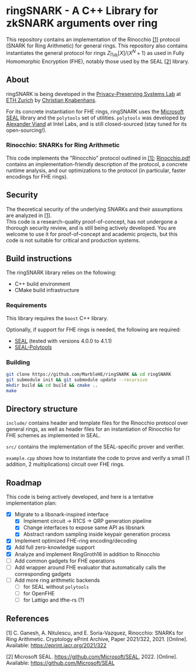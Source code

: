 # ringSNARK - A C++ Library for zkSNARK arguments over ring
This repository contains an implementation of the Rinocchio [[1]](#1) protocol (SNARK for Ring Arithmetic) for general rings. 
This repository also contains instantiates the general protocol for rings $Z_{\prod_i q_i}[X]/\langle X^N+1\rangle$ as used in Fully Homomorphic Encryption (FHE), notably those used by the SEAL [[2]](#2) library. 


## About
ringSNARK is being developed in the [Privacy-Preserving Systems Lab](https://pps-lab.com) at [ETH Zurich](https://ethz.ch/en.html) by [Christian Knabenhans](https://cknabs.github.io). 

For its concrete instantiation for FHE rings, ringSNARK uses the [Microsoft SEAL](https://github.com/microsoft/SEAL) library and the `polytools` set of utilities. `polytools` was developed by [Alexander Viand](https://pps-lab.com/people/alexanderviand/) at Intel Labs, and is still closed-sourced (stay tuned for its open-sourcing!). 

### Rinocchio: SNARKs for Ring Arithmetic
This code implements the "Rinocchio" protocol outlined in [[1]](#1); [Rinocchio.pdf](/blob/master/Rinocchio.pdf) contains an implementation-friendly description of the protocol, a concrete runtime analysis, and our optimizations to the protocol (in particular, faster encodings for FHE rings). 

## Security

The theoretical security of the underlying SNARKs and their assumptions are analyzed in [[1]](#1).  
This code is a research-quality proof-of-concept, has not undergone a thorough security review, and is still being actively developed. 
You are welcome to use it for proof-of-concept and academic projects, but this code is not suitable for critical and production systems. 

## Build instructions

The ringSNARK library relies on the following:
- C++ build environment
- CMake build infrastructure

### Requirements
This library requires the `boost` C++ library. 

Optionally, if support for FHE rings is needed, the following are required: 
- [SEAL](https://github.com/microsoft/SEAL) (tested with versions 4.0.0 to 4.1.1)
- [SEAL-Polytools](https://MarbleHE/SEAL-Polytools)

### Building
```bash
git clone https://github.com/MarbleHE/ringSNARK && cd ringSNARK
git submodule init && git submodule update --recursive
mkdir build && cd build && cmake ..
make
```

## Directory structure 
`include/` contains header and template files for the Rinocchio protocol over general rings, as well as header files for an instantiation of Rinocchio for FHE schemes as implemented in SEAL. 

`src/` contains the implementation of the SEAL-specific prover and verifier. 

`example.cpp` shows how to instantiate the code to prove and verify a small (1 addition, 2 multiplications) circuit over FHE rings. 

## Roadmap
This code is being actively developed, and here is a tentative implementation plan: 

- [x] Migrate to a libsnark-inspired interface
  - [x] Implement circuit -> R1CS -> QRP generation pipeline
  - [x] Change interfaces to expose same API as libsnark
  - [x] Abstract random sampling inside keypair generation process
- [x] Implement optimized FHE-ring encoding/decoding
- [x] Add full zero-knowledge support
- [x] Analyze and implement RingGroth16 in addition to Rinocchio
- [ ] Add common gadgets for FHE operations
- [ ] Add wrapper around FHE evaluator that automatically calls the corresponding gadgets
- [ ] Add more ring arithmetic backends
  - [ ] for SEAL without `polytools`
  - [ ] for OpenFHE
  - [ ] for Lattigo and tfhe-rs (?)

## References

<a id="1">[1]</a> C. Ganesh, A. Nitulescu, and E. Soria-Vazquez, Rinocchio: SNARKs for Ring Arithmetic. Cryptology ePrint Archive, Paper 2021/322, 2021. [Online]. Available: https://eprint.iacr.org/2021/322

<a id="2">[2]</a> Microsoft SEAL. https://github.com/Microsoft/SEAL, 2022. [Online]. Available: https://github.com/Microsoft/SEAL 
